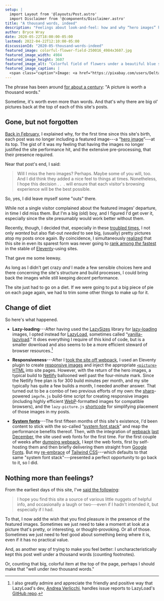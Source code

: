 ```yaml
---
setup: |
  import Layout from '@layouts/Post.astro'
  import Disclaimer from '@components/Disclaimer.astro'
title: "A thousand words, indeed"
description: "Feelings about look-and-feel: how and why “hero images” have returned to this site."
author: Bryce Wray
date: 2020-05-22T18:00:00-05:00
lastmod: 2022-04-22T12:10:00-05:00
discussionId: "2020-05-thousand-words-indeed"
featured_image: colorful-flower-field-250016_4984x3607.jpg
featured_image_width: 4984
featured_image_height: 3607
featured_image_alt: "Colorful field of flowers under a beautiful blue sky"
featured_image_caption: |
  <span class="caption">Image: <a href="https://pixabay.com/users/DeltaWorks-37465/?utm_source=link-attribution&amp;utm_medium=referral&amp;utm_campaign=image&amp;utm_content=250016">Kohji Asakawa</a>; <a href="https://pixabay.com/?utm_source=link-attribution&amp;utm_medium=referral&amp;utm_campaign=image&amp;utm_content=250016">Pixabay</a>
---
```


<Disclaimer />

The phrase has been around [for about a century](https://grammarist.com/proverb/a-picture-is-worth-a-thousand-words/): "A picture is worth a thousand words."

Sometime, it's worth even more than words. And that's why there are big ol’ pictures back at the top of each of this site's posts.

## Gone, but not forgotten

[Back in February](/posts/2020/02/so-much-for-heroes/), I explained why, for the first time since this site's birth, each post was no longer including a featured image---a “[hero image](https://en.wikipedia.org/wiki/Hero_image)”---at its top. The gist of it was my feeling that having the images no longer justified the site performance hit, and the extensive pre-processing, that their presence required.

Near that post's end, I said:

> Will I miss the hero images? Perhaps. Maybe some of you will, too. And I did think they added a nice feel to things at times. Nonetheless, I hope this decision .&nbsp;.&nbsp;&nbsp;. will ensure that each visitor's browsing experience will be the best possible.

So, yes, I did leave myself some "outs" there.

While not a single visitor complained about the featured images’ departure, in time I did miss them. But I'm a big (old) boy, and I figured I'd get over it, especially since the site presumably would work better without them.

Recently, though, I decided that, especially in these [troubled times](/posts/2020/03/coherence-covid-19), I not only *wanted* but also flat-out *needed* to see big, (usually) pretty pictures atop my posts once again. By coincidence, I simultaneously [realized](/posts/2020/05/mixed-nuts-2020-05) that this site in even its sparest form was never going to [rank among *the* fastest](https://www.11ty.dev/leaderboard/perf/) in the stable of [Eleventy](https://11ty.dev)-using sites.

That gave me some leeway.

As long as I didn't get crazy *and* I made a few sensible choices here and there concerning the site's structure and build processes, I could bring back the images while still keeping *decent* performance.

The site just had to go on a diet. If we were going to put a big piece of pie on each page again, we had to trim some other things to make up for it.

## Change of diet

So here's what happened.

- **Lazy-loading**---After having used the [LazySizes](https://github.com/aFarkas/lazysizes) library for [lazy-loading](https://en.wikipedia.org/wiki/Lazy_loading) images, I opted instead for [LazyLoad](https://www.andreaverlicchi.eu/lazyload/), sometimes called “[vanilla-lazyload](https://www.npmjs.com/package/vanilla-lazyload).” It does everything I require of this kind of code, but is a smaller download and also seems to be a more efficient steward of browser resources.[^LLDev]

[^LLDev]: I also greatly admire and appreciate the friendly and positive way that LazyLoad's dev, [Andrea Verlicchi](https://www.andreaverlicchi.eu/), handles issue reports to LazyLoad's [GitHub repo](https://github.com/verlok/lazyload).

- **Responsiveness**---After I [took the site off webpack](/posts/2020/05/going-solo-eleventy/), I used an Eleventy plugin to create [responsive images](https://developer.mozilla.org/en-US/docs/Learn/HTML/Multimedia_and_embedding/Responsive_images) and inject the appropriate [`<picture>` HTML](https://developer.mozilla.org/en-US/docs/Web/HTML/Element/picture) into site pages. However, with the return of the hero images, a typical build to [Netlify](https://netlify.com) ballooned well past the four-minute mark. Since the Netlify free plan is for 300 build minutes per month, and my site typically has quite a few builds a month, I needed another answer. That turned out to be a combo of two previous efforts of my own: the [sharp](https://github.com/lovell/sharp)-powered `imgxfm.js` build-time script for creating responsive images (including highly efficient [WebP](https://developers.google.com/speed/webp)-formatted images for compatible browsers), and the `lazy-picture.js` [shortcode](https://11ty.dev/docs/shortcodes) for simplifying placement of those images in my posts.

- **[System fonts](/posts/2018/10/web-typography-part-2/)**---The first fifteen months of this site's existence, I'd been content to stick with the so-called “[system font stack](/posts/2018/10/web-typography-part-2/)” and reap the performance benefits thereof. Then, with the integration of [webpack](https://webpack.js.org) [last December](/posts/2019/12/packing-up/), the site used web fonts for the first time. For the first couple of weeks after [dumping webpack](/posts/2020/05/going-solo-eleventy/), I kept the web fonts, first by self-hosting them and then briefly delivering them straight from [Google Fonts](https://fonts.google.com). But my [re-embrace](/posts/2020/05/going-solo-eleventy/) of [Tailwind CSS](https://tailwindcss.com)---which defaults to that same "system font stack"---presented a perfect opportunity to go back to it, so I did.

## Nothing more than feelings?

From the earliest days of this site, I've [said the following](/about/):

> I hope you find this site a source of various little nuggets of helpful info, and occasionally a laugh or two---even if I hadn't intended it, but especially if I had.

To that, I now add the wish that you find pleasure in the presence of the featured images. Sometimes we just need to take a moment at look at a picture that's pretty, or interesting, or thought-provoking. Or all of those. Sometimes we just need to feel good about something being where it is, even if it has no practical value.

And, as another way of trying to make you feel better: I uncharacteristically kept this post well under a thousand words (counting footnotes).

Or, counting that big, colorful item at the top of the page, perhaps I should make that "well under *two* thousand words."
